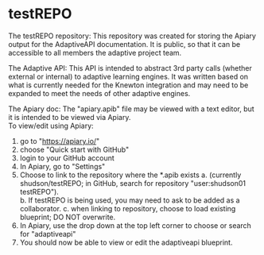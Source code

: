 # testREPO

The testREPO repository:
This repository was created for storing the Apiary output for the AdaptiveAPI documentation.  It is public, so that it can be accessible
to all members the adaptive project team.

The Adaptive API:
This API is intended to abstract 3rd party calls (whether external or internal) to adaptive learning engines.  It was written based on
what is currently needed for the Knewton integration and may need to be expanded to meet the needs of other adaptive engines.

The Apiary doc:
The "apiary.apib" file may be viewed with a text editor, but it is intended to be viewed via Apiary.  
To view/edit using Apiary:
1. go to "https://apiary.io/"
2. choose "Quick start with GitHub"
3. login to your GitHub account
4. In Apiary, go to "Settings"
5. Choose to link to the repository where the *.apib exists 
  a. (currently shudson/testREPO; in GitHub, search for repository "user:shudson01 testREPO").  
  b. If testREPO is being used, you may need to ask to be added as a collaborator.
  c. when linking to repository, choose to load existing blueprint; DO NOT overwrite.
6. In Apiary, use the drop down at the top left corner to choose or search for "adaptiveapi"
7. You should now be able to view or edit the adaptiveapi blueprint.
